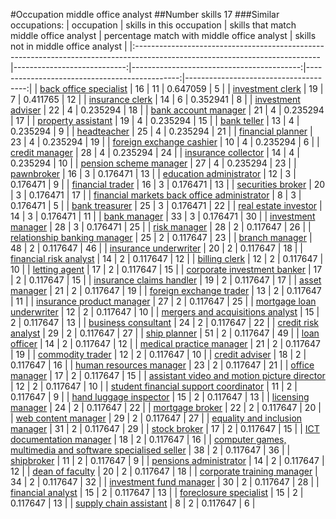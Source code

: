 #Occupation middle office analyst
##Number skills 17
###Similar occupations:
| occupation                                                                                                                  |   skills in this occupation |   skills that match middle office analyst |   percentage match with middle office analyst |   skills not in middle office analyst |
|:----------------------------------------------------------------------------------------------------------------------------|----------------------------:|------------------------------------------:|----------------------------------------------:|--------------------------------------:|
| [back office specialist](back_office_specialist.md)                                                                         |                          16 |                                        11 |                                      0.647059 |                                     5 |
| [investment clerk](investment_clerk.md)                                                                                     |                          19 |                                         7 |                                      0.411765 |                                    12 |
| [insurance clerk](insurance_clerk.md)                                                                                       |                          14 |                                         6 |                                      0.352941 |                                     8 |
| [investment adviser](investment_adviser.md)                                                                                 |                          22 |                                         4 |                                      0.235294 |                                    18 |
| [bank account manager](bank_account_manager.md)                                                                             |                          21 |                                         4 |                                      0.235294 |                                    17 |
| [property assistant](property_assistant.md)                                                                                 |                          19 |                                         4 |                                      0.235294 |                                    15 |
| [bank teller](bank_teller.md)                                                                                               |                          13 |                                         4 |                                      0.235294 |                                     9 |
| [headteacher](headteacher.md)                                                                                               |                          25 |                                         4 |                                      0.235294 |                                    21 |
| [financial planner](financial_planner.md)                                                                                   |                          23 |                                         4 |                                      0.235294 |                                    19 |
| [foreign exchange cashier](foreign_exchange_cashier.md)                                                                     |                          10 |                                         4 |                                      0.235294 |                                     6 |
| [credit manager](credit_manager.md)                                                                                         |                          28 |                                         4 |                                      0.235294 |                                    24 |
| [insurance collector](insurance_collector.md)                                                                               |                          14 |                                         4 |                                      0.235294 |                                    10 |
| [pension scheme manager](pension_scheme_manager.md)                                                                         |                          27 |                                         4 |                                      0.235294 |                                    23 |
| [pawnbroker](pawnbroker.md)                                                                                                 |                          16 |                                         3 |                                      0.176471 |                                    13 |
| [education administrator](education_administrator.md)                                                                       |                          12 |                                         3 |                                      0.176471 |                                     9 |
| [financial trader](financial_trader.md)                                                                                     |                          16 |                                         3 |                                      0.176471 |                                    13 |
| [securities broker](securities_broker.md)                                                                                   |                          20 |                                         3 |                                      0.176471 |                                    17 |
| [financial markets back office administrator](financial_markets_back_office_administrator.md)                               |                           8 |                                         3 |                                      0.176471 |                                     5 |
| [bank treasurer](bank_treasurer.md)                                                                                         |                          25 |                                         3 |                                      0.176471 |                                    22 |
| [real estate investor](real_estate_investor.md)                                                                             |                          14 |                                         3 |                                      0.176471 |                                    11 |
| [bank manager](bank_manager.md)                                                                                             |                          33 |                                         3 |                                      0.176471 |                                    30 |
| [investment manager](investment_manager.md)                                                                                 |                          28 |                                         3 |                                      0.176471 |                                    25 |
| [risk manager](risk_manager.md)                                                                                             |                          28 |                                         2 |                                      0.117647 |                                    26 |
| [relationship banking manager](relationship_banking_manager.md)                                                             |                          25 |                                         2 |                                      0.117647 |                                    23 |
| [branch manager](branch_manager.md)                                                                                         |                          48 |                                         2 |                                      0.117647 |                                    46 |
| [insurance underwriter](insurance_underwriter.md)                                                                           |                          20 |                                         2 |                                      0.117647 |                                    18 |
| [financial risk analyst](financial_risk_analyst.md)                                                                         |                          14 |                                         2 |                                      0.117647 |                                    12 |
| [billing clerk](billing_clerk.md)                                                                                           |                          12 |                                         2 |                                      0.117647 |                                    10 |
| [letting agent](letting_agent.md)                                                                                           |                          17 |                                         2 |                                      0.117647 |                                    15 |
| [corporate investment banker](corporate_investment_banker.md)                                                               |                          17 |                                         2 |                                      0.117647 |                                    15 |
| [insurance claims handler](insurance_claims_handler.md)                                                                     |                          19 |                                         2 |                                      0.117647 |                                    17 |
| [asset manager](asset_manager.md)                                                                                           |                          21 |                                         2 |                                      0.117647 |                                    19 |
| [foreign exchange trader](foreign_exchange_trader.md)                                                                       |                          13 |                                         2 |                                      0.117647 |                                    11 |
| [insurance product manager](insurance_product_manager.md)                                                                   |                          27 |                                         2 |                                      0.117647 |                                    25 |
| [mortgage loan underwriter](mortgage_loan_underwriter.md)                                                                   |                          12 |                                         2 |                                      0.117647 |                                    10 |
| [mergers and acquisitions analyst](mergers_and_acquisitions_analyst.md)                                                     |                          15 |                                         2 |                                      0.117647 |                                    13 |
| [business consultant](business_consultant.md)                                                                               |                          24 |                                         2 |                                      0.117647 |                                    22 |
| [credit risk analyst](credit_risk_analyst.md)                                                                               |                          29 |                                         2 |                                      0.117647 |                                    27 |
| [ship planner](ship_planner.md)                                                                                             |                          51 |                                         2 |                                      0.117647 |                                    49 |
| [loan officer](loan_officer.md)                                                                                             |                          14 |                                         2 |                                      0.117647 |                                    12 |
| [medical practice manager](medical_practice_manager.md)                                                                     |                          21 |                                         2 |                                      0.117647 |                                    19 |
| [commodity trader](commodity_trader.md)                                                                                     |                          12 |                                         2 |                                      0.117647 |                                    10 |
| [credit adviser](credit_adviser.md)                                                                                         |                          18 |                                         2 |                                      0.117647 |                                    16 |
| [human resources manager](human_resources_manager.md)                                                                       |                          23 |                                         2 |                                      0.117647 |                                    21 |
| [office manager](office_manager.md)                                                                                         |                          17 |                                         2 |                                      0.117647 |                                    15 |
| [assistant video and motion picture director](assistant_video_and_motion_picture_director.md)                               |                          12 |                                         2 |                                      0.117647 |                                    10 |
| [student financial support coordinator](student_financial_support_coordinator.md)                                           |                          11 |                                         2 |                                      0.117647 |                                     9 |
| [hand luggage inspector](hand_luggage_inspector.md)                                                                         |                          15 |                                         2 |                                      0.117647 |                                    13 |
| [licensing manager](licensing_manager.md)                                                                                   |                          24 |                                         2 |                                      0.117647 |                                    22 |
| [mortgage broker](mortgage_broker.md)                                                                                       |                          22 |                                         2 |                                      0.117647 |                                    20 |
| [web content manager](web_content_manager.md)                                                                               |                          29 |                                         2 |                                      0.117647 |                                    27 |
| [equality and inclusion manager](equality_and_inclusion_manager.md)                                                         |                          31 |                                         2 |                                      0.117647 |                                    29 |
| [stock broker](stock_broker.md)                                                                                             |                          17 |                                         2 |                                      0.117647 |                                    15 |
| [ICT documentation manager](ICT_documentation_manager.md)                                                                   |                          18 |                                         2 |                                      0.117647 |                                    16 |
| [computer games, multimedia and software specialised seller](computer_games,_multimedia_and_software_specialised_seller.md) |                          38 |                                         2 |                                      0.117647 |                                    36 |
| [shipbroker](shipbroker.md)                                                                                                 |                          11 |                                         2 |                                      0.117647 |                                     9 |
| [pensions administrator](pensions_administrator.md)                                                                         |                          14 |                                         2 |                                      0.117647 |                                    12 |
| [dean of faculty](dean_of_faculty.md)                                                                                       |                          20 |                                         2 |                                      0.117647 |                                    18 |
| [corporate training manager](corporate_training_manager.md)                                                                 |                          34 |                                         2 |                                      0.117647 |                                    32 |
| [investment fund manager](investment_fund_manager.md)                                                                       |                          30 |                                         2 |                                      0.117647 |                                    28 |
| [financial analyst](financial_analyst.md)                                                                                   |                          15 |                                         2 |                                      0.117647 |                                    13 |
| [foreclosure specialist](foreclosure_specialist.md)                                                                         |                          15 |                                         2 |                                      0.117647 |                                    13 |
| [supply chain assistant](supply_chain_assistant.md)                                                                         |                           8 |                                         2 |                                      0.117647 |                                     6 |
